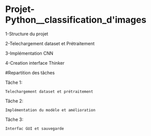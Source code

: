 # Projet-Python__classification_d'images 


   1-Structure du projet
   
   2-Telechargement dataset et Prétraitement
   
   3-Implémentation CNN
   
   4-Creation interface Thinker
   
#Repartition des tâches

 Tâche 1:
 
    Telechargement dataset et prétraitement
    
Tâche 2:
  
    Implémentation du modèle et amélioration
    
Tâche 3:

    Interfac GUI et sauvegarde
    
